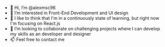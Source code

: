 - 👋 Hi, I’m @alexmsc96
- 👀 I’m interested in Front-End Development and UI design
- 🌱 I like to think that I'm in a continuously state of learning, but right now I'm focusing on React.js 
- 💞️ I’m looking to collaborate on challenging projects where I can develop my skills as an developer and designer
- 📫 Feel free to contact me

<!---
alexmsc96/alexmsc96 is a ✨ special ✨ repository because its `README.md` (this file) appears on your GitHub profile.
You can click the Preview link to take a look at your changes.
--->
